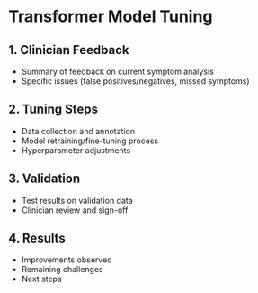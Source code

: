 # Transformer Model Tuning

## 1. Clinician Feedback
- Summary of feedback on current symptom analysis
- Specific issues (false positives/negatives, missed symptoms)

## 2. Tuning Steps
- Data collection and annotation
- Model retraining/fine-tuning process
- Hyperparameter adjustments

## 3. Validation
- Test results on validation data
- Clinician review and sign-off

## 4. Results
- Improvements observed
- Remaining challenges
- Next steps 